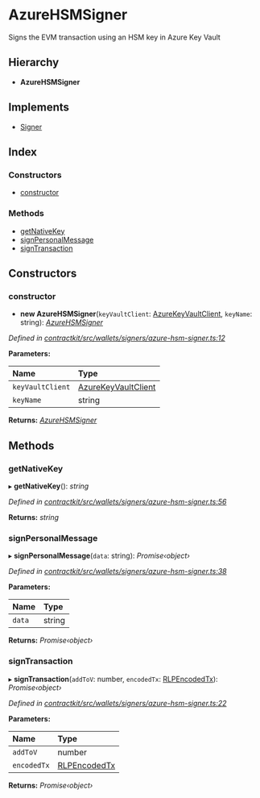 # AzureHSMSigner

Signs the EVM transaction using an HSM key in Azure Key Vault

## Hierarchy

* **AzureHSMSigner**

## Implements

* [Signer]()

## Index

### Constructors

* [constructor]()

### Methods

* [getNativeKey]()
* [signPersonalMessage]()
* [signTransaction]()

## Constructors

### constructor

+ **new AzureHSMSigner**\(`keyVaultClient`: [AzureKeyVaultClient](), `keyName`: string\): [_AzureHSMSigner_]()

_Defined in_ [_contractkit/src/wallets/signers/azure-hsm-signer.ts:12_](https://github.com/celo-org/celo-monorepo/blob/master/packages/contractkit/src/wallets/signers/azure-hsm-signer.ts#L12)

**Parameters:**

| Name | Type |
| :--- | :--- |
| `keyVaultClient` | [AzureKeyVaultClient]() |
| `keyName` | string |

**Returns:** [_AzureHSMSigner_]()

## Methods

### getNativeKey

▸ **getNativeKey**\(\): _string_

_Defined in_ [_contractkit/src/wallets/signers/azure-hsm-signer.ts:56_](https://github.com/celo-org/celo-monorepo/blob/master/packages/contractkit/src/wallets/signers/azure-hsm-signer.ts#L56)

**Returns:** _string_

### signPersonalMessage

▸ **signPersonalMessage**\(`data`: string\): _Promise‹object›_

_Defined in_ [_contractkit/src/wallets/signers/azure-hsm-signer.ts:38_](https://github.com/celo-org/celo-monorepo/blob/master/packages/contractkit/src/wallets/signers/azure-hsm-signer.ts#L38)

**Parameters:**

| Name | Type |
| :--- | :--- |
| `data` | string |

**Returns:** _Promise‹object›_

### signTransaction

▸ **signTransaction**\(`addToV`: number, `encodedTx`: [RLPEncodedTx]()\): _Promise‹object›_

_Defined in_ [_contractkit/src/wallets/signers/azure-hsm-signer.ts:22_](https://github.com/celo-org/celo-monorepo/blob/master/packages/contractkit/src/wallets/signers/azure-hsm-signer.ts#L22)

**Parameters:**

| Name | Type |
| :--- | :--- |
| `addToV` | number |
| `encodedTx` | [RLPEncodedTx]() |

**Returns:** _Promise‹object›_

